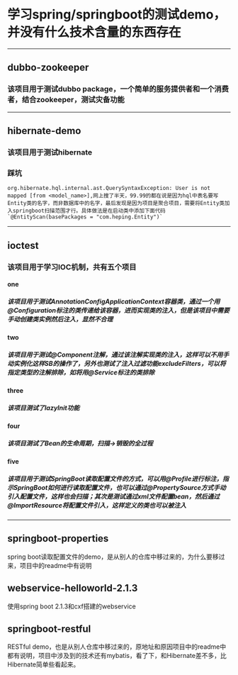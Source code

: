 # 学习spring/springboot的测试demo，并没有什么技术含量的东西存在
***
## dubbo-zookeeper
### 该项目用于测试dubbo package，一个简单的服务提供者和一个消费者，结合zookeeper，测试灾备功能
***
## hibernate-demo
### 该项目用于测试hibernate
### 踩坑
    org.hibernate.hql.internal.ast.QuerySyntaxException: User is not mapped [from <model_name>],网上搜了半天，99.99的都在说是因为hql中表名要写Entity类的名字，而非数据库中的名字，最后发现是因为项目是聚合项目，需要将Entity类加入springboot扫描范围才行。具体做法是在启动类中添加下面代码
    `@EntityScan(basePackages = "com.heping.Entity")`
***

## ioctest
### 该项目用于学习IOC机制，共有五个项目
#### one
##### 该项目用于测试AnnotationConfigApplicationContext容器类，通过一个用@Configuration标注的类传递给该容器，进而实现类的注入，但是该项目中需要手动创建类实例然后注入，显然不合理
#### two
##### 该项目用于测试@Component注解，通过该注解实现类的注入，这样可以不用手动实例化这样SB的操作了，另外也测试了注入过滤功能excludeFilters，可以将指定类型的注解排除，如将用@Service标注的类排除
#### three
##### 该项目测试了lazyInit功能
#### four
##### 该项目测试了Bean的生命周期，扫描->销毁的全过程
#### five
##### 该项目用于测试SpringBoot读取配置文件的方式，可以用@Profile进行标注，指示SpringBoot如何进行读取配置文件，也可以通过@PropertySource方式手动引入配置文件，这样也会扫描；其次是测试通过xml文件配置bean，然后通过@ImportResource将配置文件引入，这样定义的类也可以被注入
***
## springboot-properties
spring boot读取配置文件的demo，是从别人的仓库中移过来的，为什么要移过来，项目中的readme中有说明
## webservice-helloworld-2.1.3
使用spring boot 2.1.3和cxf搭建的webservice
## springboot-restful
RESTful demo，也是从别人仓库中移过来的，原地址和原因项目中的readme中都有说明，项目中涉及到的技术还有mybatis，看了下，和Hibernate差不多，比Hibernate简单些看起来。
